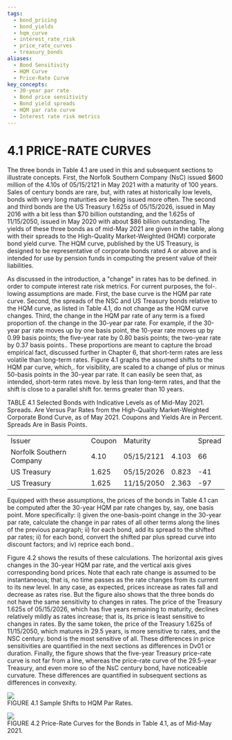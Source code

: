 ```yaml
---
tags:
  - bond_pricing
  - bond_yields
  - hqm_curve
  - interest_rate_risk
  - price_rate_curves
  - treasury_bonds
aliases:
  - Bond Sensitivity
  - HQM Curve
  - Price-Rate Curve
key_concepts:
  - 30-year par rate
  - Bond price sensitivity
  - Bond yield spreads
  - HQM par rate curve
  - Interest rate risk metrics
---
```


# 4.1 PRICE-RATE CURVES  

The three bonds in Table 4.1 are used in this and subsequent sections to illustrate concepts. First, the Norfolk Southern Company (NsC) issued $\$600$ million of the 4.10s of 05/15/2121 in May 2021 with a maturity of 100 years. Sales of century bonds are rare, but, with rates at historically low levels, bonds with very long maturities are being issued more often. The second and third bonds are the US Treasury $1.625s$ of 05/15/2026, issued in May 2016 with a bit less than $\$70$ billion outstanding, and the 1.625s of 11/15/2050, issued in May 2020 with about $\$86$ billion outstanding. The yields of these three bonds as of mid-May 2021 are given in the table, along with their spreads to the High-Quality Market-Weighted (HQM) corporate bond yield curve. The HQM curve, published by the US Treasury, is designed to be representative of corporate bonds rated A or above and is intended for use by pension funds in computing the present value of their liabilities.  

As discussed in the introduction, a "change" in rates has to be defined. in order to compute interest rate risk metrics. For current purposes, the fol-. lowing assumptions are made. First, the base curve is the HQM par rate curve. Second, the spreads of the NSC and US Treasury bonds relative to the HQM curve, as listed in Table 4.1, do not change as the HQM curve changes. Third, the change in the HQM par rate of any term is a fixed proportion of. the change in the 30-year par rate. For example, if the 30-year par rate moves up by one basis point, the 10-year rate moves up by 0.99 basis points; the five-year rate by 0.80 basis points; the two-year rate by 0.37 basis points.. These proportions are meant to capture the broad empirical fact, discussed further in Chapter 6, that short-term rates are less volatile than long-term rates. Figure 4.1 graphs the assumed shifts to the HQM par curve, which,. for visibility, are scaled to a change of plus or minus 50-basis points in the 30-year par rate. It can easily be seen that, as intended, short-term rates move. by less than long-term rates, and that the shift is close to a parallel shift for. terms greater than 10 years.  

TABLE 4.1  Selected Bonds with Indicative Levels as of Mid-May 2021. Spreads. Are Versus Par Rates from the High-Quality Market-Weighted Corporate Bond Curve, as of May 2021. Coupons and Yields Are in Percent. Spreads Are in Basis Points.   


<html><body><table><tr><td>Issuer</td><td>Coupon</td><td>Maturity</td><td></td><td>Spread</td></tr><tr><td>Norfolk Southern Company</td><td>4.10</td><td>05/15/2121</td><td>4.103</td><td>66</td></tr><tr><td>US Treasury</td><td>1.625</td><td>05/15/2026</td><td>0.823</td><td>-41</td></tr><tr><td>US Treasury</td><td>1.625</td><td>11/15/2050</td><td>2.363</td><td>-97</td></tr></table></body></html>  

Equipped with these assumptions, the prices of the bonds in Table 4.1 can be computed after the 30-year HQM par rate changes by, say, one basis point. More specifically: i) given the one-basis-point change in the 30-year par rate, calculate the change in par rates of all other terms along the lines of the previous paragraph; ii) for each bond, add its spread to the shifted par rates; ii) for each bond, convert the shifted par plus spread curve into discount factors; and iv) reprice each bond..  

Figure 4.2 shows the results of these calculations. The horizontal axis gives changes in the 30-year HQM par rate, and the vertical axis gives corresponding bond prices. Note that each rate change is assumed to be instantaneous; that is, no time passes as the rate changes from its current to its new level. In any case, as expected, prices increase as rates fall and decrease as rates rise. But the figure also shows that the three bonds do not have the same sensitivity to changes in rates. The price of the Treasury 1.625s of 05/15/2026, which has five years remaining to maturity, declines relatively mildly as rates increase; that is, its price is least sensitive to changes in rates. By the same token, the price of the Treasury 1.625s of 11/15/2050, which matures in 29.5 years, is more sensitive to rates, and the NSC century. bond is the most sensitive of all. These differences in price sensitivities are quantified in the next sections as differences in Dv01 or duration. Finally, the figure shows that the five-year Treasury price-rate curve is not far from a line, whereas the price-rate curve of the 29.5-year Treasury, and even more so of the NsC century bond, have noticeable curvature. These differences are quantified in subsequent sections as differences in convexity.  

![](7b3aa6c3a5824df27fdf1d6112b1fb39c6836b63ce7a477b570c1f37d8306a9b.jpg)  
FIGURE 4.1 Sample Shifts to HQM Par Rates.  

![](223c7f5d68cda32e73b71ba8bc0793649feee9fa87c4c91701a221baa10d2ad6.jpg)  
FIGURE 4.2 Price-Rate Curves for the Bonds in Table 4.1, as of Mid-May 2021.  
